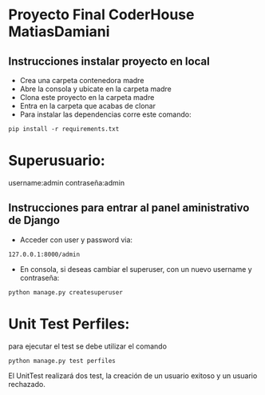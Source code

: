 # Proyecto Final CoderHouse MatiasDamiani

## Instrucciones instalar proyecto en local
+ Crea una carpeta contenedora madre
+ Abre la consola y ubicate en la carpeta madre
+ Clona este proyecto en la carpeta madre
+ Entra en la carpeta que acabas de clonar
+ Para instalar las dependencias corre este comando:

```
pip install -r requirements.txt
```

# Superusuario:
username:admin
contraseña:admin

## Instrucciones para entrar al panel aministrativo de Django
+ Acceder con user y password via:
```
127.0.0.1:8000/admin
```
+ En consola, si deseas cambiar el superuser, con un nuevo username y contraseña:
```
python manage.py createsuperuser
```
# Unit Test Perfiles:
para ejecutar el test se debe utilizar el comando
```
python manage.py test perfiles
```
El UnitTest realizará dos test, la creación de un usuario exitoso y un usuario rechazado.


